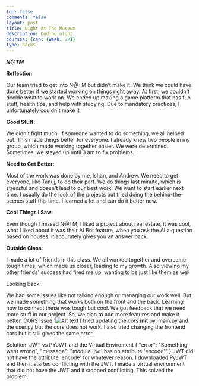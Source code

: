 ```yaml
---
toc: false
comments: false
layout: post
title: Night At The Museum
description: Coding night
courses: {csp: {week: 22}}
type: hacks
---
```

***N@TM***

**Reflection**

Our team tried to get into N@TM but didn't make it. We think we could have done better if we started working on things right away. At first, we couldn't decide what to work on. We ended up making a game platform that has fun stuff, health tips, and help with studying. Due to mandatory practices, I unfortunately couldn't make it

**Good Stuff**:

We didn't fight much. If someone wanted to do something, we all helped out. This made things better for everyone.
I already knew two people in my group, which made working together easier.
We were determined. Sometimes, we stayed up until 3 am to fix problems.

**Need to Get Better**:

Most of the work was done by me, Ishan, and Andrew. We need to get everyone, like Tanuj, to do their part.
We do things last minute, which is stressful and doesn't lead to our best work. We want to start earlier next time.
I usually do the look of the projects but tried doing the behind-the-scenes stuff this time. I learned a lot and can do it better now.

**Cool Things I Saw**:

Even though I missed N@TM, I liked a project about real estate, it was cool, what I liked about it was their AI Bot feature, when you ask the AI a question based on houses, it accurately gives you an answer back. 

**Outside Class**:

I made a lot of friends in this class. We all worked together and overcame tough times, which made us closer, leading to my growth. Also viewing my other friends' success had fired me up, wanting to be just like them as well

Looking Back:

We had some issues like not talking enough or managing our work well. But we made something that works both on the front and the back. Learning how to connect these was tough but cool. We got feedback that we need more stuff in our project. So, we plan to add more features and make it better.
CORS Issue: 
![Alt text](</student/images/Screenshot 2024-02-16 at 10.01.16 PM.png>)
I tried updating the cors __init__.py, main.py and the user.py but the cors does not work. I also tried changing the frontend cors but it still gives the same error.

Solution: 
JWT vs PYJWT and the Virtual Enviroment
{
"error": "Something went wrong",
"message": "module 'jwt' has no attribute 'encode'"
}
JWT did not have the attribute 'encode' for whatever reason. I downloaded PyJWT and then it started conflicting with the JWT. I made a virtual environment that did not have the JWT and it stopped conflicting. This solved the problem.

